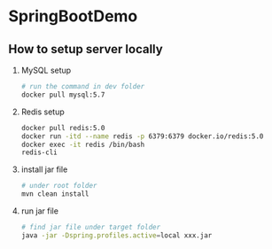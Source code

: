 # SpringBootDemo
## How to setup server locally

1. MySQL setup
    ```bash
    # run the command in dev folder
    docker pull mysql:5.7
    ```

2. Redis setup

    ```bash
    docker pull redis:5.0
    docker run -itd --name redis -p 6379:6379 docker.io/redis:5.0
    docker exec -it redis /bin/bash
    redis-cli
   
3. install jar file
   ``` bash
   # under root folder
   mvn clean install
   ```
4. run jar file
   ``` bash
   # find jar file under target folder
   java -jar -Dspring.profiles.active=local xxx.jar
   ```
